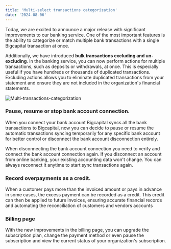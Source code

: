 ```yaml
---
title: 'Multi-select transactions categorization'
date: '2024-08-06'
---
```


Today, we are excited to announce a major release with significant improvements to our banking service. One of the most important features is the ability to categorize or match multiple bank transactions with a single Bigcapital transaction at once.

Additionally, we have introduced **bulk transactions excluding and un-excluding**. In the banking service, you can now perform actions for multiple transactions, such as deposits or withdrawals, at once. This is especially useful if you have hundreds or thousands of duplicated transactions. Excluding actions allows you to eliminate duplicated transactions from your statement and ensure they are not included in the organization's financial statements.

![Multi-transactions-categorization](/images/updates/multi-transactions-categorization/main.png "Multi-transactions-categorization")

### Pause, resume or stop bank account connection.

When you connect your bank account Bigcapital syncs all the bank transactions to Bigcapital, now you can decide to pause or resume the automatic transactions syncing temporarily for any specific bank account for better control or disconnect the bank account disconnection entirely.

When disconnecting the bank account connection you need to verify and connect the bank account connection again. If you disconnect an account from online banking, your existing accounting data won't change. You can always reconnect it anytime to start sync transactions again.

### Record overpayments as a credit.

When a customer pays more than the invoiced amount or pays in advance in some cases, the excess payment can be recorded as a credit. This credit can then be applied to future invoices, ensuring accurate financial records and automating the reconciliation of customers and vendors accounts 

### Billing page

With the new improvements in the billing page, you can upgrade the subscription plan, change the payment method or even pause the subscription and view the current status of your organization's subscription.
